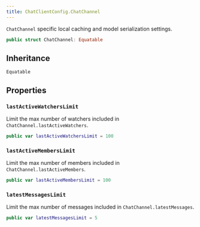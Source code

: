 ```yaml
---
title: ChatClientConfig.ChatChannel
---
```


`ChatChannel` specific local caching and model serialization settings.

``` swift
public struct ChatChannel: Equatable 
```

## Inheritance

`Equatable`

## Properties

### `lastActiveWatchersLimit`

Limit the max number of watchers included in `ChatChannel.lastActiveWatchers`.

``` swift
public var lastActiveWatchersLimit = 100
```

### `lastActiveMembersLimit`

Limit the max number of members included in `ChatChannel.lastActiveMembers`.

``` swift
public var lastActiveMembersLimit = 100
```

### `latestMessagesLimit`

Limit the max number of messages included in `ChatChannel.latestMessages`.

``` swift
public var latestMessagesLimit = 5
```
